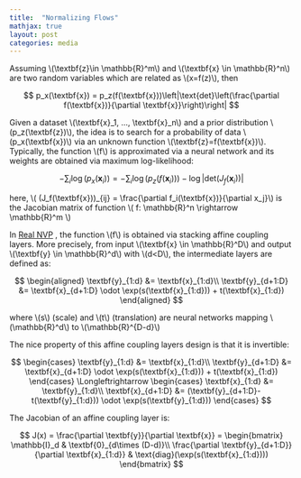 ```yaml
---
title:  "Normalizing Flows"
mathjax: true
layout: post
categories: media
---
```


Assuming \\(\textbf{z}\in \mathbb{R}^m\\) and \\(\textbf{x} \in \mathbb{R}^n\\) are two random variables which are related as \\(x=f(z)\\), then

$$
p_x(\textbf{x}) = p_z(f(\textbf{x}))\left|\text{det}\left(\frac{\partial f(\textbf{x})}{\partial \textbf{x}}\right)\right|
$$

Given a dataset \\(\textbf{x}_1, ..., \textbf{x}_n\\) and a prior distribution \\(p_z(\textbf{z})\\), the idea is to search for a probability of data \\(p_x(\textbf{x})\\) via an unknown function \\(\textbf{z}=f(\textbf{x})\\). Typically, the function \\(f\\) is approximated via a neural network and its weights are obtained via maximum log-likelihood:

$$
-\sum_i \log(p_x(\textbf{x}_i)) = -\sum_i \log(p_z(f(\textbf{x}_i))) - \log\left|\text{det}\left(J_f(\textbf{x}_i)\right)\right|
$$

here, \\( (J_f(\textbf{x}))_{ij} = \frac{\partial f_i(\textbf{x})}{\partial x_j}\\) is the Jacobian matrix of function \\( f: \mathbb{R}^n \rightarrow \mathbb{R}^m \\)

In [Real NVP](https://arxiv.org/abs/1605.08803) , the function \\(f\\) is obtained via stacking affine coupling layers. More precisely, from input \\(\textbf{x} \in \mathbb{R}^D\\) and output \\(\textbf{y} \in \mathbb{R}^d\\) with \\(d<D\\), the intermediate layers are defined as:

$$
\begin{aligned}
\textbf{y}_{1:d} &= \textbf{x}_{1:d}\\
\textbf{y}_{d+1:D} &= \textbf{x}_{d+1:D} \odot \exp(s(\textbf{x}_{1:d})) + t(\textbf{x}_{1:d})
\end{aligned}
$$

where \\(s\\) (scale) and \\(t\\) (translation) are neural networks mapping \\(\mathbb{R}^d\\) to \\(\mathbb{R}^{D-d}\\) 

The nice property of this affine coupling layers design is that it is invertible:

$$
\begin{cases}
\textbf{y}_{1:d} &= \textbf{x}_{1:d}\\
\textbf{y}_{d+1:D} &= \textbf{x}_{d+1:D} \odot \exp(s(\textbf{x}_{1:d})) + t(\textbf{x}_{1:d})
\end{cases}
\Longleftrightarrow
\begin{cases}
\textbf{x}_{1:d} &= \textbf{y}_{1:d}\\
\textbf{x}_{d+1:D} &= (\textbf{y}_{d+1:D}-t(\textbf{y}_{1:d})) \odot \exp(s(\textbf{y}_{1:d}))
\end{cases}
$$

The Jacobian of an affine coupling layer is:

$$
J(x) = \frac{\partial \textbf{y}}{\partial \textbf{x}} = 
\begin{bmatrix}
\mathbb{I}_d & \textbf{0}_{d\times (D-d)}\\
\frac{\partial \textbf{y}_{d+1:D}}{\partial \textbf{x}_{1:d}} & \text{diag}(\exp(s(\textbf{x}_{1:d})))
\end{bmatrix}
$$
